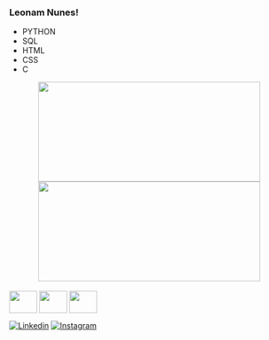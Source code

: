 ### Leonam Nunes!

- PYTHON
- SQL
- HTML
- CSS
- C


<div align="center">
  <a href="https://github.com/leonunes17">
  <img height="180em" width="400em" src="https://github-readme-stats.vercel.app/api?username=leonunes17&show_icons=true&theme=radical&include_all_commits=true&count_private=true"/>
  <img height="180em" width="400em" src="https://github-readme-stats.vercel.app/api/top-langs/?username=leonunes17&layout=compact&langs_count=7&theme=radical"/>
</div>

<br>
<div style="display: inline-block">
  <img align="center" height="40" width="50" src="https://cdn.jsdelivr.net/gh/devicons/devicon/icons/c/c-original.svg" />
  <img align="center" height="40" width="50" src="https://cdn.jsdelivr.net/gh/devicons/devicon/icons/html5/html5-original.svg" />
  <img align="center" height="40" width="50" src="https://cdn.jsdelivr.net/gh/devicons/devicon/icons/css3/css3-original.svg" />         
</div>
<br>
  
[![Linkedin](https://img.shields.io/badge/LinkedIn-0077B5?style=for-the-badge&logo=linkedin&logoColor=white)](https://www.linkedin.com/in/leonam-nunes-917583246/)
[![Instagram](https://img.shields.io/badge/Instagram-E4405F?style=for-the-badge&logo=instagram&logoColor=white)](https://www.instagram.com/leo_nns/) 

##
